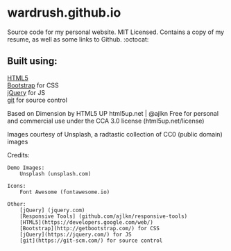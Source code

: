 wardrush.github.io
================================================================================

Source code for my personal website. MIT Licensed. Contains a copy of my resume, 
as well as some links to Github. :octocat:


Built using:
--------------------------------------------------------------------------------
[HTML5](https://developers.google.com/web/)  
[Bootstrap](http://getbootstrap.com/) for CSS  
[jQuery](https://jquery.com/) for JS  
[git](https://git-scm.com/) for source control

Based on Dimension by HTML5 UP
html5up.net | @ajlkn
Free for personal and commercial use under the CCA 3.0 license (html5up.net/license)

Images courtesy of Unsplash, a radtastic collection of CC0 (public domain) images

Credits:

	Demo Images:
		Unsplash (unsplash.com)

	Icons:
		Font Awesome (fontawesome.io)

	Other:
		[jQuery] (jquery.com)
		[Responsive Tools] (github.com/ajlkn/responsive-tools)
		[HTML5](https://developers.google.com/web/)  
		[Bootstrap](http://getbootstrap.com/) for CSS  
		[jQuery](https://jquery.com/) for JS  
		[git](https://git-scm.com/) for source control
